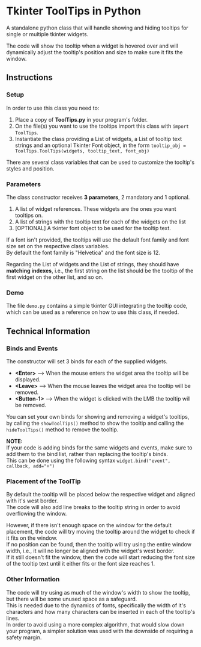 # Tkinter ToolTips in Python

A standalone python class that will handle showing and hiding tooltips for single or multiple tkinter widgets.

The code will show the tooltip when a widget is hovered over and will dynamically adjust the tooltip's position and size to make sure it fits the window.

## Instructions

### Setup

In order to use this class you need to:

1. Place a copy of **ToolTips.py** in your program's folder.
2. On the file(s) you want to use the tooltips import this class with `import ToolTips`.
3. Instantiate the class providing a List of widgets, a List of tooltip text strings and an optional Tkinter Font object, in the form `tooltip_obj = ToolTips.ToolTips(widgets, tooltip_text, font_obj)`

There are several class variables that can be used to customize the tooltip's styles and position.

### Parameters

The class constructor receives **3 parameters**, 2 mandatory and 1 optional.

1. A list of widget references. These widgets are the ones you want tooltips on.
2. A list of strings with the tooltip text for each of the widgets on the list
3. [OPTIONAL] A tkinter font object to be used for the tooltip text.

If a font isn't provided, the tooltips will use the default font family and font size set on the respective class variables.  
By default the font family is "Helvetica" and the font size is 12.

Regarding the List of widgets and the List of strings, they should have **matching indexes**, i.e., the first string on the list should be the tooltip of the first widget on the other list, and so on.

### Demo

The file `demo.py` contains a simple tkinter GUI integrating the tooltip code, which can be used as a reference on how to use this class, if needed.

## Technical Information

### Binds and Events

The constructor will set 3 binds for each of the supplied widgets.

- **&lt;Enter&gt;** --> When the mouse enters the widget area the tooltip will be displayed.
- **&lt;Leave&gt;** --> When the mouse leaves the widget area the tooltip will be removed.
- **&lt;Button-1&gt;** --> When the widget is clicked with the LMB the tooltip will be removed.

You can set your own binds for showing and removing a widget's tooltips, by calling the `showToolTips()` method to show the tooltip and calling the `hideToolTips()` method to remove the tooltip.

**NOTE:**  
If your code is adding binds for the same widgets and events, make sure to add them to the bind list, rather than replacing the tooltip's binds.  
This can be done using the following syntax `widget.bind("event", callback, add="+")`

### Placement of the ToolTip

By default the tooltip will be placed below the respective widget and aligned with it's west border.  
The code will also add line breaks to the tooltip string in order to avoid overflowing the window.

However, if there isn't enough space on the window for the default placement, the code will try moving the tooltip around the widget to check if it fits on the window.  
If no position can be found, then the tooltip will try using the entire window width, i.e., it will no longer be aligned with the widget's west border.  
If it still doesn't fit the window, then the code will start reducing the font size of the tooltip text until it either fits or the font size reaches 1.

### Other Information

The code will try using as much of the window's width to show the tooltip, but there will be some unused space as a safeguard.  
This is needed due to the dynamics of fonts, specifically the width of it's characters and how many characters can be inserted in each of the tooltip's lines.  
In order to avoid using a more complex algorithm, that would slow down your program, a simpler solution was used with the downside of requiring a safety margin.
